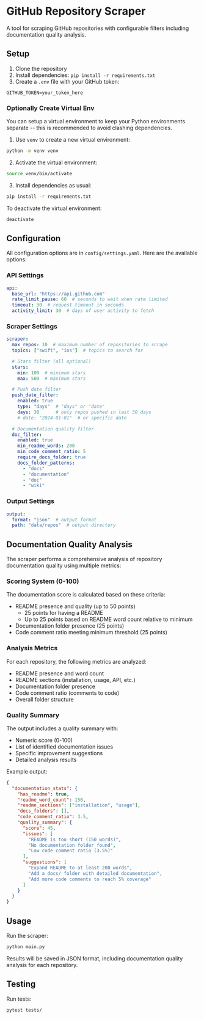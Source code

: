 # GitHub Repository Scraper

A tool for scraping GitHub repositories with configurable filters including documentation quality analysis.

## Setup

1. Clone the repository
2. Install dependencies: `pip install -r requirements.txt`
3. Create a `.env` file with your GitHub token:
```
GITHUB_TOKEN=your_token_here
```

### Optionally Create Virtual Env
You can setup a virtual environment to keep your Python environments separate -- this is recommended to avoid clashing dependencies.

1. Use `venv` to create a new virtual environment:
```bash
python -m venv venv
```
2. Activate the virtual environment:
```bash
source venv/bin/activate
```
3. Install dependencies as usual:
```bash
pip install -r requirements.txt
```

To deactivate the virtual environment:
```bash
deactivate
```

## Configuration

All configuration options are in `config/settings.yaml`. Here are the available options:

### API Settings
```yaml
api:
  base_url: "https://api.github.com"
  rate_limit_pause: 60  # seconds to wait when rate limited
  timeout: 30  # request timeout in seconds
  activity_limit: 30  # days of user activity to fetch
```

### Scraper Settings
```yaml
scraper:
  max_repos: 10  # maximum number of repositories to scrape
  topics: ["swift", "ios"]  # topics to search for

  # Stars filter (all optional)
  stars:
    min: 100  # minimum stars
    max: 500  # maximum stars

  # Push date filter
  push_date_filter:
    enabled: true
    type: "days"  # "days" or "date"
    days: 30      # only repos pushed in last 30 days
    # date: "2024-01-01"  # or specific date

  # Documentation quality filter
  doc_filter:
    enabled: true
    min_readme_words: 200
    min_code_comment_ratio: 5
    require_docs_folder: true
    docs_folder_patterns:
      - "docs"
      - "documentation" 
      - "doc"
      - "wiki"
```

### Output Settings
```yaml
output:
  format: "json"  # output format
  path: "data/repos"  # output directory
```

## Documentation Quality Analysis

The scraper performs a comprehensive analysis of repository documentation quality using multiple metrics:

### Scoring System (0-100)

The documentation score is calculated based on these criteria:
- README presence and quality (up to 50 points)
  - 25 points for having a README
  - Up to 25 points based on README word count relative to minimum
- Documentation folder presence (25 points)
- Code comment ratio meeting minimum threshold (25 points)

### Analysis Metrics

For each repository, the following metrics are analyzed:
- README presence and word count
- README sections (installation, usage, API, etc.)
- Documentation folder presence
- Code comment ratio (comments to code)
- Overall folder structure

### Quality Summary

The output includes a quality summary with:
- Numeric score (0-100)
- List of identified documentation issues
- Specific improvement suggestions
- Detailed analysis results

Example output:
```json
{
  "documentation_stats": {
    "has_readme": true,
    "readme_word_count": 150,
    "readme_sections": ["installation", "usage"],
    "docs_folders": [],
    "code_comment_ratio": 3.5,
    "quality_summary": {
      "score": 45,
      "issues": [
        "README is too short (150 words)",
        "No documentation folder found",
        "Low code comment ratio (3.5%)"
      ],
      "suggestions": [
        "Expand README to at least 200 words",
        "Add a docs/ folder with detailed documentation",
        "Add more code comments to reach 5% coverage"
      ]
    }
  }
}
```

## Usage

Run the scraper:
```bash
python main.py
```

Results will be saved in JSON format, including documentation quality analysis for each repository.

## Testing

Run tests:
```bash
pytest tests/
```

